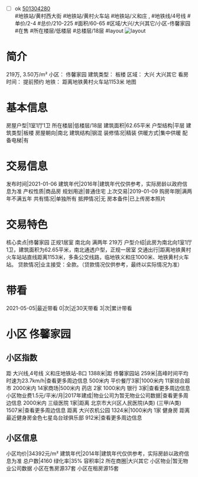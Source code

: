 - [ ] ok [501304280](https://bj.5i5j.com/ershoufang/501304280.html)  
 #地铁站/黄村西大街 #地铁站/黄村火车站 #地铁站/义和庄 ,  #地铁线/4号线
#单价/2-4 #总价/210-225 #面积/60-65   #区域/大兴/大兴其它/小区-佟馨家园 #在售 #所在楼层/低楼层 #总楼层/18层 #layout 
![layout](http://image2a.5i5j.com/bdir/layout/447442.jpg_P5.jpg) 
# 简介 
 219万,  3.50万/m² 
小区： 佟馨家园
建筑类型： 板楼
区域： 大兴 大兴其它
看房时间： 提前预约
地铁： 距离地铁黄村火车站1153米 地图
# 基本信息 
 房屋户型|1室1厅1卫
所在楼层|低楼层/18层
建筑面积|62.65平米
户型结构|平层
建筑类型|板楼
房屋朝向|南北
建筑结构|钢混
装修情况|精装
供暖方式|集中供暖
配备电梯|有
# 交易信息 
 发布时间|2021-01-06
建筑年代|2016年|建筑年代仅供参考，实际房龄以政府信息为准
产权性质|商品房
规划用途|普通住宅
上次交易|2019-01-09
购房年限|满两年不满五年
共有情况|单独所有
抵押情况|无
房本备件|已上传房本照片
# 交易特色 
 核心卖点|佟馨家园 正规1居室 南北向 满两年 219万
户型介绍|此房为南北向1室1厅1卫，建筑面积为62.65平米，南北通透户型，正规一居室
交通出行|距离地铁黄村火车站站直线距离1153米，多条公交线路，临地铁义和庄1000米、地铁黄村火车站。
贷款情况|业主接受：全款。（贷款情况仅供参考，最终以实际情况为准）
# 带看 
 2021-05-05|最近带看	 0|次|近30天带看	 3|次|累计带看
# 小区 佟馨家园
## 小区指数 
 距 大兴线,4号线 义和庄地铁站-B口 1388米|距 佟馨家园站 259米|高峰时间平均时速为23.7km/h|查看更多周边信息
500米内 平价餐厅3家|1000米内 11家综合超市
2000米内 14家商场|500米内 药店 2家
1000米内 银行 3家|查看更多周边信息
小区物业费1.5元/平米/月|2017年建成|物业公司为暂无物业公司数据|查看更多周边信息
2000米内 三级医院 1家|距离 北京市大兴区人民医院(A类) (三甲/A类) 1507米|查看更多周边信息
距离 大兴农机公园 1324米|1000米内 1家 健身房
距离最近健身房金色七星岛台球俱乐部 912米|查看更多周边信息
## 小区信息 
 小区均价|34392元/m²
建筑年代|2014年|建筑年代仅供参考，实际房龄以政府信息为准
总户数|4160
绿化率|35%
容积率|2
所在商圈|大兴其它
小区物业|暂无物业公司数据
小区在售房源37套
小区在租房源15套
